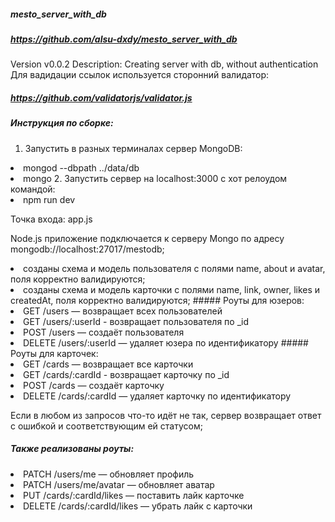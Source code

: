 ##### mesto_server_with_db
##### https://github.com/alsu-dxdy/mesto_server_with_db
 Version v0.0.2
 Description: Creating server with db, without authentication
 Для вадидации ссылок используется сторонний валидатор:
##### https://github.com/validatorjs/validator.js
##### Инструкция по сборке:
1. Запустить в разных терминалах сервер MongoDB:
<li> mongod --dbpath  ../data/db
<li> mongo
2. Запустить сервер на localhost:3000 с хот релоудом командой:
<li> npm run dev

Точка входа: app.js 
 
Node.js приложение подключается к серверу Mongo по адресу mongodb://localhost:27017/mestodb;
<li> созданы схема и модель пользователя с полями name, about и avatar, поля корректно валидируются;
<li> созданы схема и модель карточки с полями name, link, owner, likes и createdAt, поля корректно валидируются;
##### Роуты для юзеров:
<li> GET /users — возвращает всех пользователей
<li> GET /users/:userId - возвращает пользователя по _id
<li> POST /users — создаёт пользователя
<li> DELETE /users/:userId — удаляет юзера по идентификатору
##### Роуты для карточек:
<li> GET /cards — возвращает все карточки
<li> GET /cards/:cardId - возвращает карточку по _id
<li> POST /cards — создаёт карточку
<li> DELETE /cards/:cardId — удаляет карточку по идентификатору

Если в любом из запросов что-то идёт не так, сервер возвращает ответ с ошибкой и соответствующим ей статусом;
##### Также реализованы роуты:
<li> PATCH /users/me — обновляет профиль
<li> PATCH /users/me/avatar — обновляет аватар
<li> PUT /cards/:cardId/likes — поставить лайк карточке
<li> DELETE /cards/:cardId/likes — убрать лайк с карточки


 